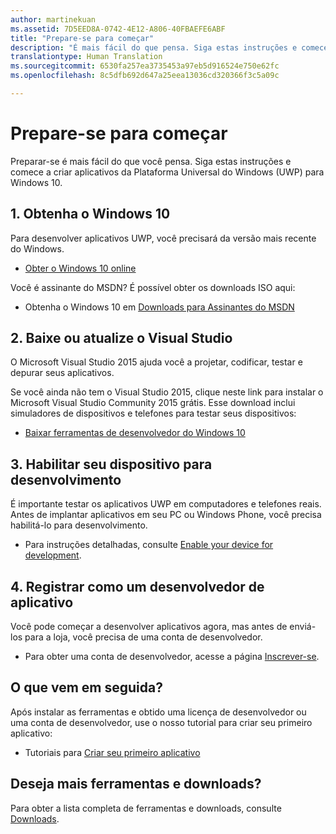 ```yaml
---
author: martinekuan
ms.assetid: 7D5EED8A-0742-4E12-A806-40FBAEFE6ABF
title: "Prepare-se para começar"
description: "É mais fácil do que pensa. Siga estas instruções e comece a criar aplicativos da Plataforma Universal do Windows (UWP) para Windows 10."
translationtype: Human Translation
ms.sourcegitcommit: 6530fa257ea3735453a97eb5d916524e750e62fc
ms.openlocfilehash: 8c5dfb692d647a25eea13036cd320366f3c5a09c

---
```

# Prepare-se para começar

Preparar-se é mais fácil do que você pensa. Siga estas instruções e comece a criar aplicativos da Plataforma Universal do Windows (UWP) para Windows 10.

## 1. Obtenha o Windows 10

Para desenvolver aplicativos UWP, você precisará da versão mais recente do Windows.

-   [Obter o Windows 10 online](http://go.microsoft.com/fwlink/p/?LinkId=619312)

Você é assinante do MSDN? É possível obter os downloads ISO aqui:

-   Obtenha o Windows 10 em [Downloads para Assinantes do MSDN](http://go.microsoft.com/fwlink/p/?LinkId=266384)

## 2. Baixe ou atualize o Visual Studio

O Microsoft Visual Studio 2015 ajuda você a projetar, codificar, testar e depurar seus aplicativos.

Se você ainda não tem o Visual Studio 2015, clique neste link para instalar o Microsoft Visual Studio Community 2015 grátis. Esse download inclui simuladores de dispositivos e telefones para testar seus dispositivos:

-   [Baixar ferramentas de desenvolvedor do Windows 10](https://go.microsoft.com/fwlink/p/?LinkID=534189)

## 3. Habilitar seu dispositivo para desenvolvimento

É importante testar os aplicativos UWP em computadores e telefones reais. Antes de implantar aplicativos em seu PC ou Windows Phone, você precisa habilitá-lo para desenvolvimento.

-   Para instruções detalhadas, consulte [Enable your device for development](enable-your-device-for-development.md).

## 4. Registrar como um desenvolvedor de aplicativo

Você pode começar a desenvolver aplicativos agora, mas antes de enviá-los para a loja, você precisa de uma conta de desenvolvedor.

-   Para obter uma conta de desenvolvedor, acesse a página [Inscrever-se](sign-up.md).

## O que vem em seguida?

Após instalar as ferramentas e obtido uma licença de desenvolvedor ou uma conta de desenvolvedor, use o nosso tutorial para criar seu primeiro aplicativo:

-   Tutoriais para [Criar seu primeiro aplicativo](your-first-app.md)

## Deseja mais ferramentas e downloads?

Para obter a lista completa de ferramentas e downloads, consulte [Downloads](http://go.microsoft.com/fwlink/p/?linkid=285935).





<!--HONumber=Jun16_HO4-->


